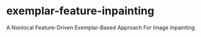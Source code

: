 # exemplar-feature-inpainting
A Nonlocal Feature-Driven Exemplar-Based Approach For Image Inpainting
